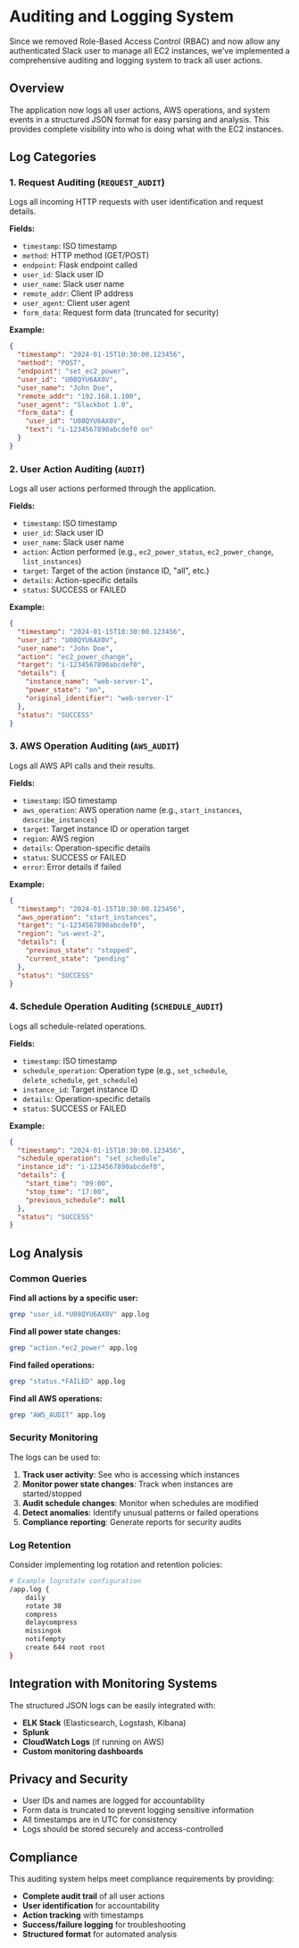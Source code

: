 # Auditing and Logging System

Since we removed Role-Based Access Control (RBAC) and now allow any authenticated Slack user to manage all EC2 instances, we've implemented a comprehensive auditing and logging system to track all user actions.

## Overview

The application now logs all user actions, AWS operations, and system events in a structured JSON format for easy parsing and analysis. This provides complete visibility into who is doing what with the EC2 instances.

## Log Categories

### 1. Request Auditing (`REQUEST_AUDIT`)
Logs all incoming HTTP requests with user identification and request details.

**Fields:**
- `timestamp`: ISO timestamp
- `method`: HTTP method (GET/POST)
- `endpoint`: Flask endpoint called
- `user_id`: Slack user ID
- `user_name`: Slack user name
- `remote_addr`: Client IP address
- `user_agent`: Client user agent
- `form_data`: Request form data (truncated for security)

**Example:**
```json
{
  "timestamp": "2024-01-15T10:30:00.123456",
  "method": "POST",
  "endpoint": "set_ec2_power",
  "user_id": "U08QYU6AX0V",
  "user_name": "John Doe",
  "remote_addr": "192.168.1.100",
  "user_agent": "Slackbot 1.0",
  "form_data": {
    "user_id": "U08QYU6AX0V",
    "text": "i-1234567890abcdef0 on"
  }
}
```

### 2. User Action Auditing (`AUDIT`)
Logs all user actions performed through the application.

**Fields:**
- `timestamp`: ISO timestamp
- `user_id`: Slack user ID
- `user_name`: Slack user name
- `action`: Action performed (e.g., `ec2_power_status`, `ec2_power_change`, `list_instances`)
- `target`: Target of the action (instance ID, "all", etc.)
- `details`: Action-specific details
- `status`: SUCCESS or FAILED

**Example:**
```json
{
  "timestamp": "2024-01-15T10:30:00.123456",
  "user_id": "U08QYU6AX0V",
  "user_name": "John Doe",
  "action": "ec2_power_change",
  "target": "i-1234567890abcdef0",
  "details": {
    "instance_name": "web-server-1",
    "power_state": "on",
    "original_identifier": "web-server-1"
  },
  "status": "SUCCESS"
}
```

### 3. AWS Operation Auditing (`AWS_AUDIT`)
Logs all AWS API calls and their results.

**Fields:**
- `timestamp`: ISO timestamp
- `aws_operation`: AWS operation name (e.g., `start_instances`, `describe_instances`)
- `target`: Target instance ID or operation target
- `region`: AWS region
- `details`: Operation-specific details
- `status`: SUCCESS or FAILED
- `error`: Error details if failed

**Example:**
```json
{
  "timestamp": "2024-01-15T10:30:00.123456",
  "aws_operation": "start_instances",
  "target": "i-1234567890abcdef0",
  "region": "us-west-2",
  "details": {
    "previous_state": "stopped",
    "current_state": "pending"
  },
  "status": "SUCCESS"
}
```

### 4. Schedule Operation Auditing (`SCHEDULE_AUDIT`)
Logs all schedule-related operations.

**Fields:**
- `timestamp`: ISO timestamp
- `schedule_operation`: Operation type (e.g., `set_schedule`, `delete_schedule`, `get_schedule`)
- `instance_id`: Target instance ID
- `details`: Operation-specific details
- `status`: SUCCESS or FAILED

**Example:**
```json
{
  "timestamp": "2024-01-15T10:30:00.123456",
  "schedule_operation": "set_schedule",
  "instance_id": "i-1234567890abcdef0",
  "details": {
    "start_time": "09:00",
    "stop_time": "17:00",
    "previous_schedule": null
  },
  "status": "SUCCESS"
}
```

## Log Analysis

### Common Queries

**Find all actions by a specific user:**
```bash
grep "user_id.*U08QYU6AX0V" app.log
```

**Find all power state changes:**
```bash
grep "action.*ec2_power" app.log
```

**Find failed operations:**
```bash
grep "status.*FAILED" app.log
```

**Find all AWS operations:**
```bash
grep "AWS_AUDIT" app.log
```

### Security Monitoring

The logs can be used to:

1. **Track user activity**: See who is accessing which instances
2. **Monitor power state changes**: Track when instances are started/stopped
3. **Audit schedule changes**: Monitor when schedules are modified
4. **Detect anomalies**: Identify unusual patterns or failed operations
5. **Compliance reporting**: Generate reports for security audits

### Log Retention

Consider implementing log rotation and retention policies:

```bash
# Example logrotate configuration
/app.log {
    daily
    rotate 30
    compress
    delaycompress
    missingok
    notifempty
    create 644 root root
}
```

## Integration with Monitoring Systems

The structured JSON logs can be easily integrated with:

- **ELK Stack** (Elasticsearch, Logstash, Kibana)
- **Splunk**
- **CloudWatch Logs** (if running on AWS)
- **Custom monitoring dashboards**

## Privacy and Security

- User IDs and names are logged for accountability
- Form data is truncated to prevent logging sensitive information
- All timestamps are in UTC for consistency
- Logs should be stored securely and access-controlled

## Compliance

This auditing system helps meet compliance requirements by providing:

- **Complete audit trail** of all user actions
- **User identification** for accountability
- **Action tracking** with timestamps
- **Success/failure logging** for troubleshooting
- **Structured format** for automated analysis 